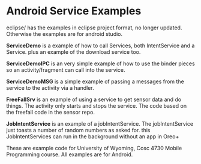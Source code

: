 Android Service Examples
===========
eclipse/ has the examples in eclipse project format, no longer updated.  Otherwise the examples are for android studio.

<b>ServiceDemo</b> is a example of how to call Services, both IntentService and a Service.  plus an example of the download service too.

<b>ServiceDemoIPC</b> is an very simple example of how to use the binder pieces so an activity/fragment can call into the service.

<b>ServiceDemoMSG</b> is a simple example of passing a messages from the service to the activity via a handler.

<b>FreeFallSrv</b> is an example of using a service to get sensor data and do things.  The activity only starts and stops the service.
The code based on the freefall code in the sensor repo.

<b>JobIntentService</b> is an example of a jobIntentService.  The jobIntentService just toasts a number of random numbers as asked for.
  this JobIntentServices can run in the background without an app in Oreo+


These are example code for University of Wyoming, Cosc 4730 Mobile Programming course.
All examples are for Android.
